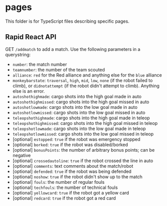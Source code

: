 # pages
This folder is for TypeScript files describing specific pages.

## Rapid React API
GET `/addmatch` to add a match. Use the following parameters in a querystring:
- `number`: the match number
- `teamnumber`: the number of the team scouted
- `alliance`: `red` for the Red alliance and anything else for the `blue` alliance
- `monkeybarstate`: `traversal`, `high`, `mid`, `low`, `none` (if the robot failed to climb), or `didnotattempt` (if the robot didn't attempt to climb). Anything else is an error.
- `autoshothighmade`: cargo shots into the high goal made in auto
- `autoshothighmissed`: cargo shots into the high goal missed in auto
- `autoshotlowmade`: cargo shots into the low goal made in auto
- `autoshotlowmissed`: cargo shots into the low goal missed in auto
- `teleopshothighmade`: cargo shots into the high goal made in teleop
- `teleopshothighmissed`: cargo shots into the high goal missed in teleop
- `teleopshotlowmade`: cargo shots into the low goal made in teleop
- `teleopshotlowmissed`: cargo shots into the low goal missed in teleop
- [optional] `estopped`: `true` if the robot was emergency stopped
- [optional] `borked`: `true` if the robot was disabled/borked
- [optional] `bonusPoints`: the number of arbitrary bonus points; can be negative
- [optional] `crossedautoline`: `true` if the robot crossed the line in auto
- [optional] `comments`: text comments about the match/robot
- [optional] `defended`: `true` if the robot was being defended
- [optional] `noshow`: `true` if the robot didn't show up to the match
- [optional] `fouls`: the number of regular fouls
- [optional] `techfouls`: the number of technical fouls
- [optional] `yellowcard`: `true` if the robot got a yellow card
- [optional] `redcard`: `true` if the robot got a red card
